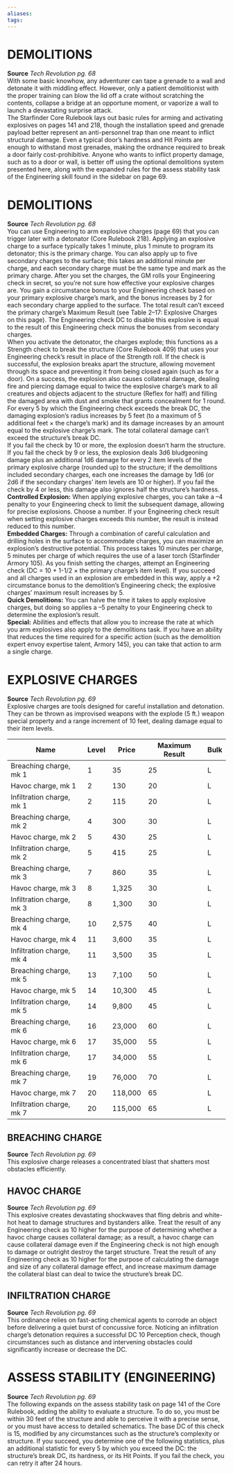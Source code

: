 ```yaml
---
aliases: 
tags: 
---
```

# DEMOLITIONS

**Source** _Tech Revolution pg. 68_  
With some basic knowhow, any adventurer can tape a grenade to a wall and detonate it with middling effect. However, only a patient demolitionist with the proper training can blow the lid off a crate without scratching the contents, collapse a bridge at an opportune moment, or vaporize a wall to launch a devastating surprise attack.  
The Starfinder Core Rulebook lays out basic rules for arming and activating explosives on pages 141 and 218, though the installation speed and grenade payload better represent an anti-personnel trap than one meant to inflict structural damage. Even a typical door’s hardness and Hit Points are enough to withstand most grenades, making the ordnance required to break a door fairly cost-prohibitive. Anyone who wants to inflict property damage, such as to a door or wall, is better off using the optional demolitions system presented here, along with the expanded rules for the assess stability task of the Engineering skill found in the sidebar on page 69.  

# DEMOLITIONS

**Source** _Tech Revolution pg. 68_  
You can use Engineering to arm explosive charges (page 69) that you can trigger later with a detonator (Core Rulebook 218). Applying an explosive charge to a surface typically takes 1 minute, plus 1 minute to program its detonator; this is the primary charge. You can also apply up to five secondary charges to the surface; this takes an additional minute per charge, and each secondary charge must be the same type and mark as the primary charge. After you set the charges, the GM rolls your Engineering check in secret, so you’re not sure how effective your explosive charges are. You gain a circumstance bonus to your Engineering check based on your primary explosive charge’s mark, and the bonus increases by 2 for each secondary charge applied to the surface. The total result can’t exceed the primary charge’s Maximum Result (see Table 2–17: Explosive Charges on this page). The Engineering check DC to disable this explosive is equal to the result of this Engineering check minus the bonuses from secondary charges.  
When you activate the detonator, the charges explode; this functions as a Strength check to break the structure (Core Rulebook 409) that uses your Engineering check’s result in place of the Strength roll. If the check is successful, the explosion breaks apart the structure, allowing movement through its space and preventing it from being closed again (such as for a door). On a success, the explosion also causes collateral damage, dealing fire and piercing damage equal to twice the explosive charge’s mark to all creatures and objects adjacent to the structure (Reflex for half) and filling the damaged area with dust and smoke that grants concealment for 1 round. For every 5 by which the Engineering check exceeds the break DC, the damaging explosion’s radius increases by 5 feet (to a maximum of 5 additional feet × the charge’s mark) and its damage increases by an amount equal to the explosive charge’s mark. The total collateral damage can’t exceed the structure’s break DC.  
If you fail the check by 10 or more, the explosion doesn’t harm the structure. If you fail the check by 9 or less, the explosion deals 3d6 bludgeoning damage plus an additional 1d6 damage for every 2 item levels of the primary explosive charge (rounded up) to the structure; if the demolitions included secondary charges, each one increases the damage by 1d6 (or 2d6 if the secondary charges’ item levels are 10 or higher). If you fail the check by 4 or less, this damage also ignores half the structure’s hardness.  
**Controlled Explosion:** When applying explosive charges, you can take a –4 penalty to your Engineering check to limit the subsequent damage, allowing for precise explosions. Choose a number. If your Engineering check result when setting explosive charges exceeds this number, the result is instead reduced to this number.  
**Embedded Charges:** Through a combination of careful calculation and drilling holes in the surface to accommodate charges, you can maximize an explosion’s destructive potential. This process takes 10 minutes per charge, 5 minutes per charge of which requires the use of a laser torch (Starfinder Armory 105). As you finish setting the charges, attempt an Engineering check (DC = 10 + 1-1/2 × the primary charge’s item level). If you succeed and all charges used in an explosion are embedded in this way, apply a +2 circumstance bonus to the demolition’s Engineering check; the explosive charges’ maximum result increases by 5.  
**Quick Demolitions:** You can halve the time it takes to apply explosive charges, but doing so applies a –5 penalty to your Engineering check to determine the explosion’s result.  
**Special:** Abilities and effects that allow you to increase the rate at which you arm explosives also apply to the demolitions task. If you have an ability that reduces the time required for a specific action (such as the demolition expert envoy expertise talent, Armory 145), you can take that action to arm a single charge.  

# EXPLOSIVE CHARGES

**Source** _Tech Revolution pg. 69_  
Explosive charges are tools designed for careful installation and detonation. They can be thrown as improvised weapons with the explode (5 ft.) weapon special property and a range increment of 10 feet, dealing damage equal to their item levels.

| Name                      | Level | Price   | Maximum Result | Bulk |
| ------------------------- | ----- | ------- | -------------- | ---- |
| Breaching charge, mk 1    | 1     | 35      | 25             | L    |
| Havoc charge, mk 1        | 2     | 130     | 20             | L    |
| Infiltration charge, mk 1 | 2     | 115     | 20             | L    |
| Breaching charge, mk 2    | 4     | 300     | 30             | L    |
| Havoc charge, mk 2        | 5     | 430     | 25             | L    |
| Infiltration charge, mk 2 | 5     | 415     | 25             | L    |
| Breaching charge, mk 3    | 7     | 860     | 35             | L    |
| Havoc charge, mk 3        | 8     | 1,325   | 30             | L    |
| Infiltration charge, mk 3 | 8     | 1,300   | 30             | L    |
| Breaching charge, mk 4    | 10    | 2,575   | 40             | L    |
| Havoc charge, mk 4        | 11    | 3,600   | 35             | L    |
| Infiltration charge, mk 4 | 11    | 3,500   | 35             | L    |
| Breaching charge, mk 5    | 13    | 7,100   | 50             | L    |
| Havoc charge, mk 5        | 14    | 10,300  | 45             | L    |
| Infiltration charge, mk 5 | 14    | 9,800   | 45             | L    |
| Breaching charge, mk 6    | 16    | 23,000  | 60             | L    |
| Havoc charge, mk 6        | 17    | 35,000  | 55             | L    |
| Infiltration charge, mk 6 | 17    | 34,000  | 55             | L    |
| Breaching charge, mk 7    | 19    | 76,000  | 70             | L    |
| Havoc charge, mk 7        | 20    | 118,000 | 65             | L    |
| Infiltration charge, mk 7 | 20    | 115,000 | 65             | L    |


  

## BREACHING CHARGE

**Source** _Tech Revolution pg. 69_  
This explosive charge releases a concentrated blast that shatters most obstacles efficiently.  

## HAVOC CHARGE

**Source** _Tech Revolution pg. 69_  
This explosive creates devastating shockwaves that fling debris and white-hot heat to damage structures and bystanders alike. Treat the result of any Engineering check as 10 higher for the purpose of determining whether a havoc charge causes collateral damage; as a result, a havoc charge can cause collateral damage even if the Engineering check is not high enough to damage or outright destroy the target structure. Treat the result of any Engineering check as 10 higher for the purpose of calculating the damage and size of any collateral damage effect, and increase maximum damage the collateral blast can deal to twice the structure’s break DC.  

## INFILTRATION CHARGE

**Source** _Tech Revolution pg. 69_  
This ordinance relies on fast-acting chemical agents to corrode an object before delivering a quiet burst of concussive force. Noticing an infiltration charge’s detonation requires a successful DC 10 Perception check, though circumstances such as distance and intervening obstacles could significantly increase or decrease the DC.  

# ASSESS STABILITY (ENGINEERING)

**Source** _Tech Revolution pg. 69_  
The following expands on the assess stability task on page 141 of the Core Rulebook, adding the ability to evaluate a structure. To do so, you must be within 30 feet of the structure and able to perceive it with a precise sense, or you must have access to detailed schematics. The base DC of this check is 15, modified by any circumstances such as the structure’s complexity or structure. If you succeed, you determine one of the following statistics, plus an additional statistic for every 5 by which you exceed the DC: the structure’s break DC, its hardness, or its Hit Points. If you fail the check, you can retry it after 24 hours.

